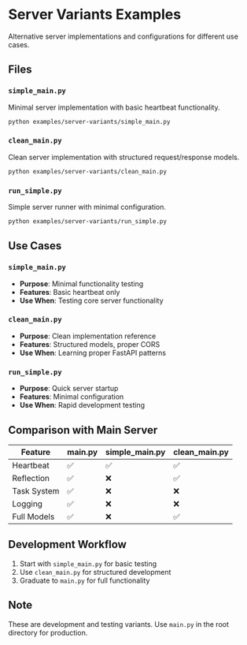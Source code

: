 # Server Variants Examples

Alternative server implementations and configurations for different use cases.

## Files

### `simple_main.py`
Minimal server implementation with basic heartbeat functionality.
```bash
python examples/server-variants/simple_main.py
```

### `clean_main.py`
Clean server implementation with structured request/response models.
```bash
python examples/server-variants/clean_main.py
```

### `run_simple.py`
Simple server runner with minimal configuration.
```bash
python examples/server-variants/run_simple.py
```

## Use Cases

### `simple_main.py`
- **Purpose**: Minimal functionality testing
- **Features**: Basic heartbeat only
- **Use When**: Testing core server functionality

### `clean_main.py`
- **Purpose**: Clean implementation reference
- **Features**: Structured models, proper CORS
- **Use When**: Learning proper FastAPI patterns

### `run_simple.py`
- **Purpose**: Quick server startup
- **Features**: Minimal configuration
- **Use When**: Rapid development testing

## Comparison with Main Server

| Feature | main.py | simple_main.py | clean_main.py |
|---------|---------|----------------|---------------|
| Heartbeat | ✅ | ✅ | ✅ |
| Reflection | ✅ | ❌ | ✅ |
| Task System | ✅ | ❌ | ❌ |
| Logging | ✅ | ❌ | ❌ |
| Full Models | ✅ | ❌ | ✅ |

## Development Workflow
1. Start with `simple_main.py` for basic testing
2. Use `clean_main.py` for structured development
3. Graduate to `main.py` for full functionality

## Note
These are development and testing variants. Use `main.py` in the root directory for production.